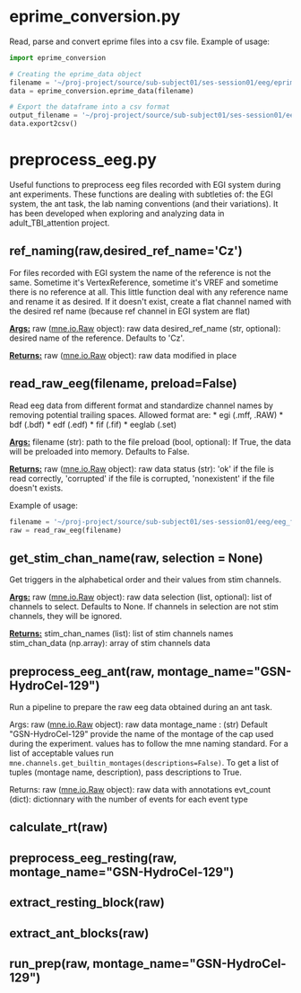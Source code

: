 # eprime_conversion.py
Read, parse and convert eprime files into a csv file.
Example of usage:
``` python
import eprime_conversion

# Creating the eprime_data object
filename = '~/proj-project/source/sub-subject01/ses-session01/eeg/eprime_file.txt'
data = eprime_conversion.eprime_data(filename)

# Export the dataframe into a csv format
output_filename = '~/proj-project/source/sub-subject01/ses-session01/eeg/output_file.csv'
data.export2csv()
```

# preprocess_eeg.py
Useful functions to preprocess eeg files recorded with EGI system during ant experiments. These functions are dealing with subtleties of: the EGI system, the ant task, the lab naming conventions (and their variations).
It has been developed when exploring and analyzing data in adult_TBI_attention project.

## ref_naming(raw,desired_ref_name='Cz')
For files recorded with EGI system the name of the reference is not the
same. Sometime it's VertexReference, sometime it's VREF and sometime there
is no reference at all. This little function deal with any reference name
and rename it as desired. If it doesn't exist, create
a flat channel named with the desired ref name (because ref channel in EGI system are flat)

<b><u>Args:</u></b>
	raw ([mne.io.Raw](https://mne.tools/stable/generated/mne.io.Raw.html#mne.io.Raw) object): raw data
    desired_ref_name (str, optional): desired name of the reference. Defaults to 'Cz'.

<b><u>Returns:</u></b>
	raw ([mne.io.Raw](https://mne.tools/stable/generated/mne.io.Raw.html#mne.io.Raw) object): raw data modified in place

## read_raw_eeg(filename, preload=False)
Read eeg data from different format and standardize channel names by removing potential trailing spaces.
Allowed format are:
    * egi (.mff, .RAW)
    * bdf (.bdf)
    * edf (.edf)
    * fif (.fif)
    * eeglab (.set)

<b><u>Args:</u></b>
    filename (str): path to the file
    preload (bool, optional): If True, the data will be preloaded into memory. Defaults to False.
    
<b><u>Returns:</u></b>
    raw ([mne.io.Raw](https://mne.tools/stable/generated/mne.io.Raw.html#mne.io.Raw) object): raw data
    status (str): 'ok' if the file is read correctly, 'corrupted' if the file is corrupted, 'nonexistent' if the file doesn't exists.

Example of usage:
``` python
filename = '~/proj-project/source/sub-subject01/ses-session01/eeg/eeg_file.mff'
raw = read_raw_eeg(filename)
```
## get_stim_chan_name(raw, selection = None)
Get triggers in the alphabetical order and their values from stim channels.

<b><u>Args:</b></u>
    raw ([mne.io.Raw](https://mne.tools/stable/generated/mne.io.Raw.html#mne.io.Raw) object): raw data
    selection (list, optional): list of channels to select. Defaults to None. If channels in selection are not stim channels, they will be ignored.
    
<b><u>Returns:</u></b>
	stim_chan_names (list): list of stim channels names
	stim_chan_data (np.array): array of stim channels data
## preprocess_eeg_ant(raw, montage_name="GSN-HydroCel-129")
Run a pipeline to prepare the raw eeg data obtained during an ant task.

Args:
    raw ([mne.io.Raw](https://mne.tools/stable/generated/mne.io.Raw.html#mne.io.Raw) object): raw data
    montage_name : (str) Default "GSN-HydroCel-129"
        provide the name of the montage of the cap used during the experiment. values has to follow the mne naming standard. For a list of acceptable values run `mne.channels.get_builtin_montages(descriptions=False)`. To get a list of tuples (montage name, description), pass descriptions to True.

Returns:
    raw ([mne.io.Raw](https://mne.tools/stable/generated/mne.io.Raw.html#mne.io.Raw) object): raw data with annotations
    evt_count (dict): dictionnary with the number of events for each event type
## calculate_rt(raw)
## preprocess_eeg_resting(raw, montage_name="GSN-HydroCel-129")
## extract_resting_block(raw)
## extract_ant_blocks(raw)
## run_prep(raw, montage_name="GSN-HydroCel-129")
